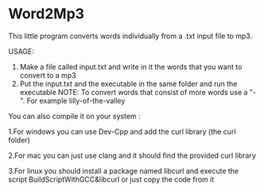 # Word2Mp3
This little program converts words individually from a .txt input file to  mp3.


USAGE:
1. Make a file called input.txt and write in it the words that you want to convert to a mp3
2. Put the input.txt and the executable in the same folder and run the executable
NOTE: To convert words that consist of more words use a "-". For example lilly-of-the-valley


You can also compile it on your system :

1.For windows you can use Dev-Cpp and add the curl library (the curl folder)

2.For mac you can just use clang and it should find the provided curl library

3.For linux you should install a package named libcurl and execute the script BuildScriptWithGCC&libcurl or just copy the code from it 
